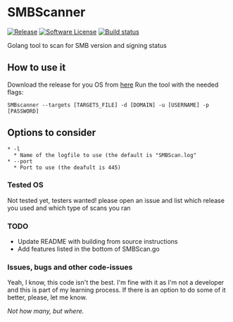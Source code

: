 # SMBScanner

[![Release](https://img.shields.io/github/release/xFreed0m/SMBScanner.svg)](https://github.com/xFreed0m/SMBScanner/releases/latest)
[![Software License](https://img.shields.io/github/license/xFreed0m/SMBScanner)](/LICENSE.md)
[![Build status](https://img.shields.io/github/workflow/status/xFreed0m/SMBscanner/auto-release)](https://github.com/xfreed0m/smbscanner/actions?workflow=auto-release)

Golang tool to scan for SMB version and signing status

## How to use it

Download the release for you OS from [here](https://github.com/xFreed0m/SMBScanner/releases)
Run the tool with the needed flags:

```
SMBscanner --targets [TARGETS_FILE] -d [DOMAIN] -u [USERNAME] -p [PASSWORD]
```

## Options to consider

```
* -l
  * Name of the logfile to use (the default is "SMBScan.log"
* --port
  * Port to use (the deafult is 445)
```

### Tested OS

Not tested yet, testers wanted!
please open an issue and list which release you used and which type of scans you ran

### TODO

* Update README with building from source instructions
* Add features listed in the bottom of SMBScan.go

### Issues, bugs and other code-issues

Yeah, I know, this code isn't the best. I'm fine with it as I'm not a developer and this is part of my learning process.
If there is an option to do some of it better, please, let me know.

_Not how many, but where._
